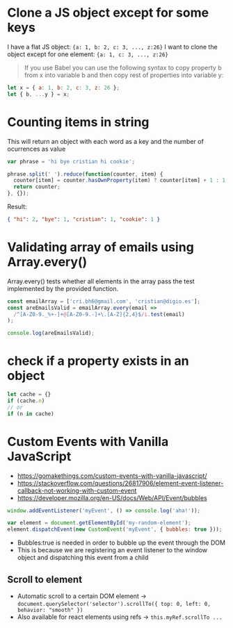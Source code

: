# Clone a JS object except for some keys

I have a flat JS object:
`{a: 1, b: 2, c: 3, ..., z:26}`
I want to clone the object except for one element:
`{a: 1, c: 3, ..., z:26}`

> If you use Babel you can use the following syntax to copy property b from x into variable b and then copy rest of properties into variable y:

```js
let x = { a: 1, b: 2, c: 3, z: 26 };
let { b, ...y } = x;
```

# Counting items in string

This will return an object with each word as a key and the number of ocurrences as value

```js
var phrase = 'hi bye cristian hi cookie';

phrase.split(' ').reduce(function(counter, item) {
  counter[item] = counter.hasOwnProperty(item) ? counter[item] + 1 : 1;
  return counter;
}, {});
```

Result:

```json
{ "hi": 2, "bye": 1, "cristian": 1, "cookie": 1 }
```

# Validating array of emails using Array.every()

Array.every() tests whether all elements in the array pass the test implemented by the provided function.

```js
const emailArray = ['cri.bh6@gmail.com', 'cristian@digio.es'];
const areEmailsValid = emailArray.every(email =>
  /^[A-Z0-9._%+-]+@[A-Z0-9.-]+\.[A-Z]{2,4}$/i.test(email)
);

console.log(areEmailsValid);
```

# check if a property exists in an object

```javascript
let cache = {}
if (cache.n)
// or
if (n in cache)
```

# Custom Events with Vanilla JavaScript


- https://gomakethings.com/custom-events-with-vanilla-javascript/
- https://stackoverflow.com/questions/26817906/element-event-listener-callback-not-working-with-custom-event
- https://developer.mozilla.org/en-US/docs/Web/API/Event/bubbles

```javascript
window.addEventListener('myEvent', () => console.log('aha!'));
```


```javascript
var element = document.getElementById('my-random-element');
element.dispatchEvent(new CustomEvent('myEvent', { bubbles: true }));
```

- Bubbles:true is needed in order to bubble up the event through the DOM
- This is because we are registering an event listener to the window object and dispatching this event from a child

## Scroll to element

- Automatic scroll to a certain DOM element -> `document.querySelector('selector').scrollTo({ top: 0, left: 0, behavior: "smooth" })`
- Also available for react elements using refs -> `this.myRef.scrollTo ...`
